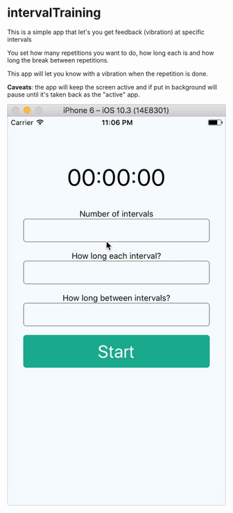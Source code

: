 # intervalTraining

This is a simple app that let's you get feedback (vibration) at specific intervals

You set how many repetitions you want to do, how long each is and how long the break between repetitions.

This app will let you know with a vibration when the repetition is done.

**Caveats**: the app will keep the screen active and if put in background will pause until it's taken back as the "active" app.

![gif](intervalTraining.gif)
